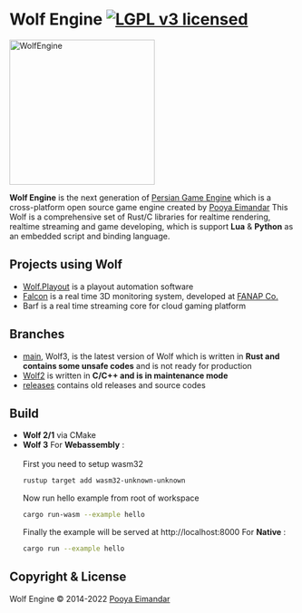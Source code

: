 # Wolf Engine [![LGPL v3 licensed](https://img.shields.io/badge/license-Apache-blue)](https://github.com/WolfEngine/Wolf.Engine/blob/main/LICENSE.md)
<img src="https://raw.githubusercontent.com/WolfEngine/WolfEngine/main/Logo.png" width="256" height="256" alt="WolfEngine"/>

**Wolf Engine** is the next generation of [Persian Game Engine](https://github.com/PooyaEimandar/PersianEngine) which is a
cross-platform open source game engine created by [Pooya Eimandar](https://pooyaeimandar.github.io)
This Wolf is a comprehensive set of Rust/C libraries for realtime rendering, realtime streaming and game developing, which is support **Lua** & **Python** as an embedded script and binding language.</p>

## Projects using Wolf
- [Wolf.Playout](https://www.youtube.com/watch?v=EZSdEjBvuGY) is a playout automation software
- [Falcon](https://youtu.be/ygpz35ddZ_4) is a real time 3D monitoring system, developed at [FANAP Co.](https://fanap.ir/)
- Barf is a real time streaming core for cloud gaming platform

## Branches
- [main](https://github.com/WolfEngine/WolfEngine/tree/main), Wolf3, is the latest version of Wolf which is written in **Rust and contains some unsafe codes** and is not ready for production
- [Wolf2](https://github.com/WolfEngine/WolfEngine/tree/wolf-2) is written in **C/C++ and is in maintenance mode**
- [releases](https://github.com/WolfEngine/WolfEngine/releases) contains old releases and source codes

## Build
- **Wolf 2/1** via CMake
- **Wolf 3**
  For **Webassembly** :\
  \
  First you need to setup wasm32
  ```bash
  rustup target add wasm32-unknown-unknown
  ```
  Now run hello example from root of workspace
  ```bash
  cargo run-wasm --example hello
  ```
  Finally the example will be served at http://localhost:8000
  For **Native** :
  ```bash
  cargo run --example hello
  ```
## Copyright & License
Wolf Engine © 2014-2022 [Pooya Eimandar](https://www.linkedin.com/in/pooyaeimandar)